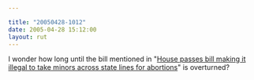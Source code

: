 ```yaml
---

title: "20050428-1012"
date: 2005-04-28 15:12:00
layout: rut
---
```


<p> I wonder how long until the bill mentioned in "<a href="http://news.findlaw.com/ap/o/51/04-27-2005/8330000436919c25.html">House
passes bill making it illegal to take minors across state lines
for abortions</a>" is overturned?</p>

